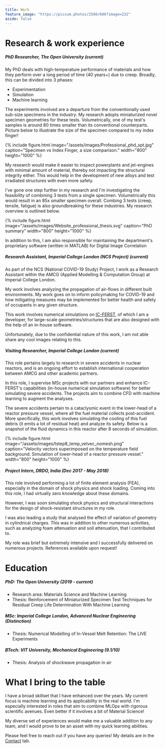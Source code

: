 ```yaml
---
title: Work
feature_image: "https://picsum.photos/2560/600?image=232"
aside: false
---
```


# Research & work experience

##### PhD Researcher, The Open University **(current)** #####
My PhD deals with high-temperature performance of materials and how they perform over a long period of time (40 years+) due to creep.
Broadly, this can be divided into 3 phases:
* Experimentation
* Simulation
* Machine learning

The experiments involved are a departure from the conventionally used sub-size specimens in the industry. My research adopts miniaturized novel specimen geometries for these tests. Volumetrically, one of my test's samples is around 80 times smaller than its conventional counterparts. Picture below to illustrate the size of the specimen compared to my index finger!

{% include figure.html image="/assets/images/Professional_phd_spt.jpg" caption="Specimen vs Index Finger, a size comparison." width="800" height="1000" %}

My research would make it easier to inspect powerplants and jet-engines with minimal amount of material, thereby not impacting the structural integrity either. This would help in the development of new alloys and test irradiated structures with even more safety.

I've gone one step further in my research and I'm investigating the feasibility of combining 3 tests from a single specimen. Volumetrically this would result in an 85x smaller specimen overall. Combing 3 tests (creep, tensile, fatigue) is also groundbreaking for these industries. My research overview is outlined below.

{% include figure.html image="/assets/images/Website_professional_thesis.svg" caption="PhD summary" width="800" height="1000" %}

In addition to this, I am also responsible for maintaining the department's proprietary software (written in MATLAB) for Digital Image Correlation
##### Research Assistant, Imperial College London (NCS Project) **(current)** #####

As part of the NCS (National COVID-19 Study) Project, I work as a Research Assistant within the AMCG (Applied Modelling & Computation Group) at Imperial College London. 

My work involves analyzing the propagation of air-flows in different built environments. My work goes on to inform policymaking for COVID-19 and how mitigating measures may be implemented for better health and safety of occupants in any given structure. 

This work involves numerical simulations on [IC-FERST](https://multifluids.github.io/), of which I am a developer, for large-scale geometries/structures that are also designed with the help of an in-house software.

Unfortunately, due to the confidential nature of this work, I am not able share any cool images relating to this. 

##### Visiting Researcher, Imperial College London **(current)** #####

This role pertains largely to research in severe accidents in nuclear reactors, and is an ongoing effort to establish international cooperation between AMCG and other academic partners.

In this role, I supervise MSc projects with our partners and enhance IC-FERST's capabilities (in-house numerical simulation software) for better simulating severe accidents. The projects aim to combine CFD with machine learning to augment the analyses.

The severe accidents pertain to a cataclysmic event in the lower-head of a reactor pressure vessel, where all the fuel material collects post-accident. More specifically, this work involves simulating the cooling of this fuel debris (it emits a lot of residual heat) and analyze its safety. Below is a snapshot of the fluid dynamics in this reactor after 8 seconds of simulation. 

{% include figure.html image="/assets/images/tstep8_temp_velvec_nomesh.png" caption="Velocity vectors superimposed on the temperature field background. Simulation of lower-head of a reactor pressure vessel." width="800" height="1000" %}


##### Project Intern, DRDO, India **(Dec 2017 - May 2018)** #####

This role involved performing a lot of finite element analysis (FEA), especially in the domain of shock physics and shock loading. Coming into this role, I had virtually zero knowledge about these domains.

However, I was soon simulating shock physics and structural interactions for the design of shock-resistant structures in my role. 

I was also leading a study that analysed the effect of variation of geometry in cylindrical charges. This was in addition to other numerous activities, such as analyzing foam attenuation and soil attenuation, that I contributed to.

My role was brief but extremely intensive and I successfully delivered on numerous projects. References available upon request!
# Education

##### PhD: The Open University (2019 - current) #####

* Research area: Materials Science and Machine Learning
* Thesis: Reinforcement of Miniaturized Specimen Test Techniques for Residual Creep Life Determination With Machine Learning 

##### MSc: Imperial College London, Advanced Nuclear Engineering (Distinction) #####
* Thesis: Numerical Modelling of In-Vessel Melt Retention: The LIVE Experiments

##### BTech: VIT University, Mechanical Engineering (9.1/10) #####
* Thesis: Analysis of shockwave propagation in air
# What I bring to the table

I have a broad skillset that I have enhanced over the years. My current focus is machine learning and its applicability in the real world. I'm especially interested in roles that aim to combine MLOps with rigorous scientific avenues. Even better if it involves a bit of Material Science!

My diverse set of experiences would make me a valuable addition to any team, and I would prove to be an asset with my quick learning abilities.

Please feel free to reach out if you have any queries! My details are in the [Contact](../contact/) tab.